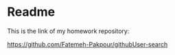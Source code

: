 # Readme
This is the link of my homework repository:

https://github.com/Fatemeh-Pakpour/githubUser-search
